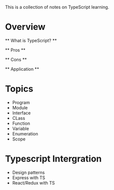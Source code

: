 This is a collection of notes on TypeScript learning.

# Overview
** What is TypeScript? **

** Pros **

** Cons **

** Application **

# Topics

 - Program
 - Module
 - Interface
 - CLass
 - Function
 - Variable
 - Enumeration
 - Scope

# Typescript Intergration

 - Design patterns
 - Express with TS
 - React/Redux with TS

